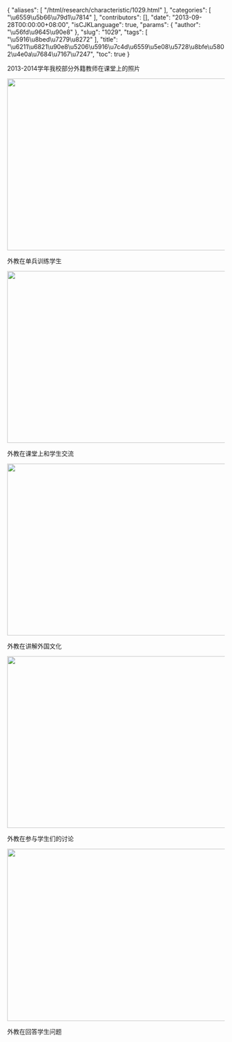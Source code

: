 {
    "aliases": [
        "/html/research/characteristic/1029.html"
    ],
    "categories": [
        "\u6559\u5b66\u79d1\u7814"
    ],
    "contributors": [],
    "date": "2013-09-28T00:00:00+08:00",
    "isCJKLanguage": true,
    "params": {
        "author": "\u56fd\u9645\u90e8"
    },
    "slug": "1029",
    "tags": [
        "\u5916\u8bed\u7279\u8272"
    ],
    "title": "\u6211\u6821\u90e8\u5206\u5916\u7c4d\u6559\u5e08\u5728\u8bfe\u5802\u4e0a\u7684\u7167\u7247",
    "toc": true
}

2013-2014学年我校部分外籍教师在课堂上的照片




  






<img
    src="https://cdn.tfls.online/mirror/full/ad9719706325ebbebae224f703f3bf8a528d17d0.jpg"
    style="display:block;margin-left:auto;margin-right:auto;"
    decoding="async"
    fetchpriority="auto"
    loading="lazy"
    height="397"
    width="600"
/>




外教在单兵训练学生





<img
    src="https://cdn.tfls.online/mirror/full/c8553a656e715a07fd012037d6716381dfdd57d2.jpg"
    style="display:block;margin-left:auto;margin-right:auto;"
    decoding="async"
    fetchpriority="auto"
    loading="lazy"
    height="397"
    width="600"
/>




外教在课堂上和学生交流





<img
    src="https://cdn.tfls.online/mirror/full/aadf4c37cfb839496c55eea32d862040f435f185.jpg"
    style="display:block;margin-left:auto;margin-right:auto;"
    decoding="async"
    fetchpriority="auto"
    loading="lazy"
    height="397"
    width="600"
/>




外教在讲解外国文化





<img
    src="https://cdn.tfls.online/mirror/full/087d426bfadb1142502682a2cab20b3de2d9fec6.jpg"
    style="display:block;margin-left:auto;margin-right:auto;"
    decoding="async"
    fetchpriority="auto"
    loading="lazy"
    height="397"
    width="600"
/>




外教在参与学生们的讨论





<img
    src="https://cdn.tfls.online/mirror/full/e194933c371933b1deccdf22b1b0cfe775bfc178.jpg"
    style="display:block;margin-left:auto;margin-right:auto;"
    decoding="async"
    fetchpriority="auto"
    loading="lazy"
    height="398"
    width="600"
/>




外教在回答学生问题


